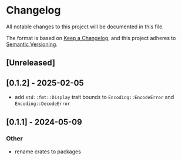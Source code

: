 # Changelog
All notable changes to this project will be documented in this file.

The format is based on [Keep a Changelog](https://keepachangelog.com/en/1.0.0/),
and this project adheres to [Semantic Versioning](https://semver.org/spec/v2.0.0.html).

## [Unreleased]
## [0.1.2] - 2025-02-05

- add `std::fmt::Display` trait bounds to `Encoding::EncodeError` and `Encoding::DecodeError`
## [0.1.1] - 2024-05-09


### Other
- rename crates to packages
